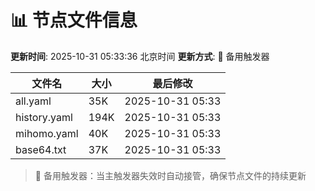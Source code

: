 # 📊 节点文件信息

**更新时间**: 2025-10-31 05:33:36 北京时间
**更新方式**: 🔄 备用触发器

| 文件名 | 大小 | 最后修改 |
|--------|------|----------|
| all.yaml | 35K | 2025-10-31 05:33 |
| history.yaml | 194K | 2025-10-31 05:33 |
| mihomo.yaml | 40K | 2025-10-31 05:33 |
| base64.txt | 37K | 2025-10-31 05:33 |

> 🔄 备用触发器：当主触发器失效时自动接管，确保节点文件的持续更新

